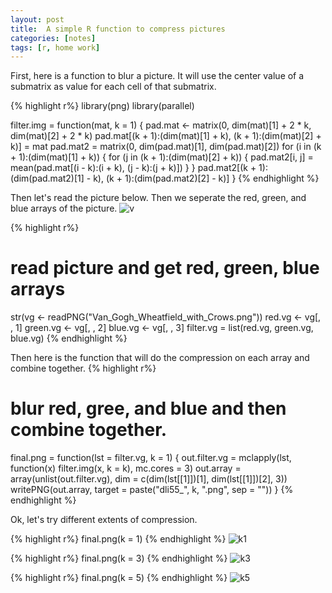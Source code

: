 ```yaml
---
layout: post
title:  A simple R function to compress pictures
categories: [notes]
tags: [r, home work]
---
```

First, here is a function to blur a picture. It will use the center value of a submatrix as value for each cell of that submatrix.

{% highlight r%}
library(png)
library(parallel)

filter.img = function(mat, k = 1) {
    pad.mat <- matrix(0, dim(mat)[1] + 2 * k, dim(mat)[2] + 2 * k)
    pad.mat[(k + 1):(dim(mat)[1] + k), (k + 1):(dim(mat)[2] + k)] = mat
    pad.mat2 = matrix(0, dim(pad.mat)[1], dim(pad.mat)[2])
    for (i in (k + 1):(dim(mat)[1] + k)) {
        for (j in (k + 1):(dim(mat)[2] + k)) {
            pad.mat2[i, j] = mean(pad.mat[(i - k):(i + k), (j - k):(j + k)])
        }
    }
    pad.mat2[(k + 1):(dim(pad.mat2)[1] - k), (k + 1):(dim(pad.mat2)[2] - k)]
}
{% endhighlight %}

Then let's read the picture below. Then we seperate the red, green, and blue arrays of the picture.
![v](http://i.imgur.com/HclZzde.png)

{% highlight r%}
# read picture and get red, green, blue arrays
str(vg <- readPNG("Van_Gogh_Wheatfield_with_Crows.png"))
red.vg <- vg[, , 1]
green.vg <- vg[, , 2]
blue.vg <- vg[, , 3]
filter.vg = list(red.vg, green.vg, blue.vg)
{% endhighlight %}

Then here is the function that will do the compression on each array and combine together.
{% highlight r%}
# blur red, gree, and blue and then combine together.
final.png = function(lst = filter.vg, k = 1) {
    out.filter.vg = mclapply(lst, function(x) filter.img(x, k = k), mc.cores = 3)
    out.array = array(unlist(out.filter.vg), dim = c(dim(lst[[1]])[1], dim(lst[[1]])[2], 
        3))
    writePNG(out.array, target = paste("dli55_", k, ".png", sep = ""))
}
{% endhighlight %}

Ok, let's try different extents of compression.

{% highlight r%}
final.png(k = 1)
{% endhighlight %}
![k1](http://i.imgur.com/poS9Cza.png)

{% highlight r%}
final.png(k = 3)
{% endhighlight %}
![k3](http://i.imgur.com/nvO5vwx.png)

{% highlight r%}
final.png(k = 5)
{% endhighlight %}
![k5](http://i.imgur.com/3Leq1uy.png)